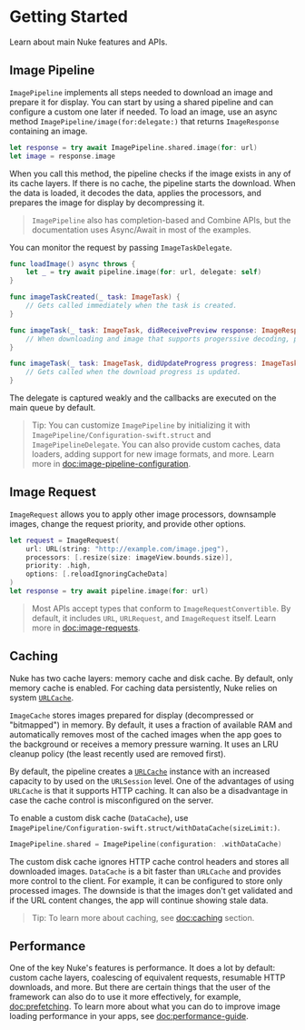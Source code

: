 # Getting Started

Learn about main Nuke features and APIs.

## Image Pipeline

``ImagePipeline`` implements all steps needed to download an image and prepare it for display. You can start by using a shared pipeline and can configure a custom one later if needed. To load an image, use an async method ``ImagePipeline/image(for:delegate:)`` that returns ``ImageResponse`` containing an image.

```swift
let response = try await ImagePipeline.shared.image(for: url)
let image = response.image
```

When you call this method, the pipeline checks if the image exists in any of its cache layers. If there is no cache, the pipeline starts the download. When the data is loaded, it decodes the data, applies the processors, and prepares the image for display by decompressing it.

> `ImagePipeline` also has completion-based and Combine APIs, but the documentation uses Async/Await in most of the examples.

You can monitor the request by passing ``ImageTaskDelegate``.

```swift
func loadImage() async throws {
    let _ = try await pipeline.image(for: url, delegate: self)
}

func imageTaskCreated(_ task: ImageTask) {
    // Gets called immediately when the task is created.
}

func imageTask(_ task: ImageTask, didReceivePreview response: ImageResponse) {
    // When downloading and image that supports progerssive decoding, previews are delivered here.
}

func imageTask(_ task: ImageTask, didUpdateProgress progress: ImageTask.Progress) {
    // Gets called when the download progress is updated.
}
```

The delegate is captured weakly and the callbacks are executed on the main queue by default.

> Tip: You can customize ``ImagePipeline`` by initializing it with ``ImagePipeline/Configuration-swift.struct`` and ``ImagePipelineDelegate``. You can also provide custom caches, data loaders, adding support for new image formats, and more. Learn more in <doc:image-pipeline-configuration>.

## Image Request

``ImageRequest`` allows you to apply other image processors, downsample images, change the request priority, and provide other options.

```swift
let request = ImageRequest(
    url: URL(string: "http://example.com/image.jpeg"),
    processors: [.resize(size: imageView.bounds.size)],
    priority: .high,
    options: [.reloadIgnoringCacheData]
)
let response = try await pipeline.image(for: url)
```

> Most APIs accept types that conform to ``ImageRequestConvertible``. By default, it includes `URL`, `URLRequest`, and ``ImageRequest`` itself. Learn more in <doc:image-requests>.

## Caching

Nuke has two cache layers: memory cache and disk cache. By default, only memory cache is enabled. For caching data persistently, Nuke relies on system [`URLCache`](https://developer.apple.com/documentation/foundation/urlcache).

``ImageCache`` stores images prepared for display (decompressed or "bitmapped") in memory. By default, it uses a fraction of available RAM and automatically removes most of the cached images when the app goes to the background or receives a memory pressure warning. It uses an LRU cleanup policy (the least recently used are removed first).

By default, the pipeline creates a [`URLCache`](https://developer.apple.com/documentation/foundation/urlcache) instance with an increased capacity to by used on the `URLSession` level. One of the advantages of using `URLCache` is that it supports HTTP caching. It can also be a disadvantage in case the cache control is misconfigured on the server.

To enable a custom disk cache (``DataCache``), use ``ImagePipeline/Configuration-swift.struct/withDataCache(sizeLimit:)``.

```swift
ImagePipeline.shared = ImagePipeline(configuration: .withDataCache)
```

The custom disk cache ignores HTTP cache control headers and stores all downloaded images. ``DataCache`` is a bit faster than `URLCache` and provides more control to the client. For example, it can be configured to store only processed images. The downside is that the images don't get validated and if the URL content changes, the app will continue showing stale data.  

> Tip: To learn more about caching, see <doc:caching> section.

## Performance

One of the key Nuke's features is performance. It does a lot by default: custom cache layers, coalescing of equivalent requests, resumable HTTP downloads, and more. But there are certain things that the user of the framework can also do to use it more effectively, for example, <doc:prefetching>. To learn more about what you can do to improve image loading performance in your apps, see <doc:performance-guide>.
